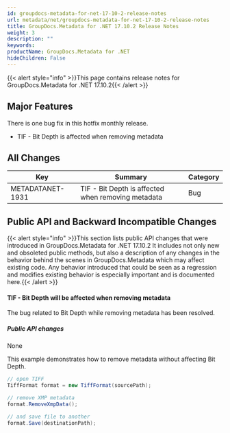 ```yaml
---
id: groupdocs-metadata-for-net-17-10-2-release-notes
url: metadata/net/groupdocs-metadata-for-net-17-10-2-release-notes
title: GroupDocs.Metadata for .NET 17.10.2 Release Notes
weight: 3
description: ""
keywords: 
productName: GroupDocs.Metadata for .NET
hideChildren: False
---
```

{{< alert style="info" >}}This page contains release notes for GroupDocs.Metadata for .NET 17.10.2{{< /alert >}}

## Major Features

There is one bug fix in this hotfix monthly release. 

*   TIF - Bit Depth is affected when removing metadata

## All Changes

| Key | Summary | Category |
| --- | --- | --- |
| METADATANET-1931 | TIF - Bit Depth is affected when removing metadata | Bug |

## Public API and Backward Incompatible Changes

{{< alert style="info" >}}This section lists public API changes that were introduced in GroupDocs.Metadata for .NET 17.10.2 It includes not only new and obsoleted public methods, but also a description of any changes in the behavior behind the scenes in GroupDocs.Metadata which may affect existing code. Any behavior introduced that could be seen as a regression and modifies existing behavior is especially important and is documented here.{{< /alert >}}

#### TIF - Bit Depth will be affected when removing metadata

The bug related to Bit Depth while removing metadata has been resolved.

##### Public API changes

None

This example demonstrates how to remove metadata without affecting Bit Depth.



```csharp
// open TIFF            
TiffFormat format = new TiffFormat(sourcePath);

// remove XMP metadata
format.RemoveXmpData();

// and save file to another
format.Save(destinationPath);
```
